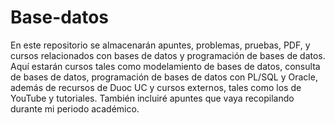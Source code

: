 # Base-datos

En este repositorio se almacenarán apuntes, problemas, pruebas, PDF, y cursos relacionados con bases de datos y programación de bases de datos. Aquí estarán cursos tales como modelamiento de bases de datos, consulta de bases de datos, programación de bases de datos con PL/SQL y Oracle, además de recursos de Duoc UC y cursos externos, tales como los de YouTube y tutoriales. También incluiré apuntes que vaya recopilando durante mi periodo académico.

